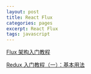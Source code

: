 ```yaml
---
layout: post
title: React Flux
categories: pages
excerpt: React Flux
tags: javascript
---
```

[Flux 架构入门教程](http://www.ruanyifeng.com/blog/2016/01/flux.html)  

[Redux 入门教程（一）：基本用法](http://www.ruanyifeng.com/blog/2016/09/redux_tutorial_part_one_basic_usages.html)

